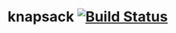 # knapsack [![Build Status](https://travis-ci.org/sofiejorgensen/knapsack.svg?branch=main)](https://travis-ci.org/sofiejorgensen/knapsack)
